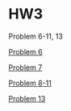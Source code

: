 # HW3

Problem 6-11, 13

[Problem 6](./SecondOrderEllipticEquations/WeakSolutions.md#problems)

[Problem 7](./SecondOrderEllipticEquations/Regularity.md#problems)

[Problem 8-11](./SecondOrderEllipticEquations/MaximumPrinciples.md#problems)

[Problem 13](./SecondOrderEllipticEquations/Eigen.md#problems)

